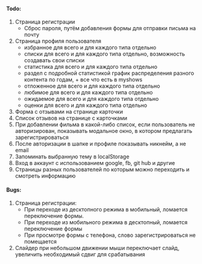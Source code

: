 #### Todo:

1. Страница регистрации
   - Сброс пароля, путём добавления формы для отправки письма на почту
2. Страница профиля пользователя
   - избранное для всего и для каждого типа отдельно
   - списки для всего и для каждого типа отдельно, возможность создавать свои списки
   - статистика для всего и для каждого типа отдельно
   - раздел с подробной статистикой график распределения разного контента по годам, + все что есть в myshows
   - отложенное для всего и для каждого типа отдельно
   - любимое для всего и для каждого типа отдельно
   - ожидаемое для всего и для каждого типа отдельно
   - оценки для всего и для каждого типа отдельно
3. Форма с отзывами на странице карточки
4. Список отзывов на странице с карточками
5. При добавлении фильма в какой-либо список, если пользователь не авторизирован, показывать модальное окно, в котором предлагать зарегистрироваться
6. После авторизации в шапке и профиле показывать никнейм, а не email
7. Запоминать выбранную тему в localStorage
8. Вход в аккаунт с использованием google, fb, git hub и другие
9. Страницы разных пользователей по которым можно переходить и смотреть информацию

#### Bugs:

1. Страница регистрации:
   - При переходе из десктопного режима в мобильный, ломается переключение формы.
   - При переходе из мобильного режима в десктопный, ломается переключение формы
   - При просмотре формы с телефона, слово зарегистрироваться не помещается
2. Слайдер при небольшом движении мыши переключает слайд, увеличить необходимый сдвиг для срабатывания
